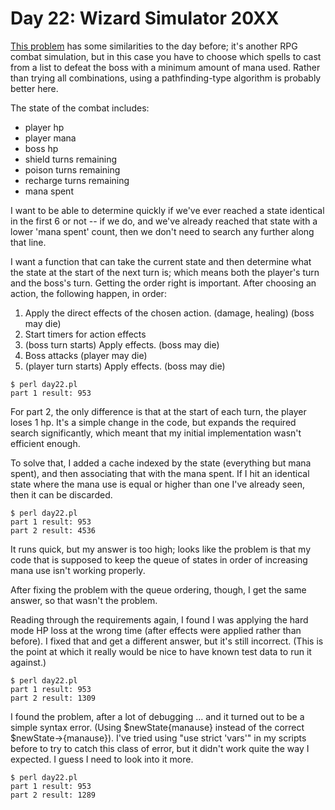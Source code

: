 # Day 22: Wizard Simulator 20XX

[This problem](https://adventofcode.com/2015/day/22) has some similarities
to the day before; it's another RPG combat simulation, but in this case
you have to choose which spells to cast from a list to defeat the boss with
a minimum amount of mana used. Rather than trying all combinations, using a
pathfinding-type algorithm is probably better here.

The state of the combat includes:

* player hp
* player mana
* boss hp
* shield turns remaining
* poison turns remaining
* recharge turns remaining
* mana spent

I want to be able to determine quickly if we've ever reached a state
identical in the first 6 or not -- if we do, and we've already reached that
state with a lower 'mana spent' count, then we don't need to search any
further along that line.

I want a function that can take the current state and then determine what
the state at the start of the next turn is; which means both the player's
turn and the boss's turn. Getting the order right is important. After
choosing an action, the following happen, in order:

1. Apply the direct effects of the chosen action. (damage, healing) (boss
   may die)
2. Start timers for action effects
3. (boss turn starts) Apply effects. (boss may die)
4. Boss attacks (player may die)
5. (player turn starts) Apply effects. (boss may die)

```
$ perl day22.pl 
part 1 result: 953
```

For part 2, the only difference is that at the start of each turn, the
player loses 1 hp. It's a simple change in the code, but expands the
required search significantly, which meant that my initial implementation
wasn't efficient enough.

To solve that, I added a cache indexed by the state (everything but mana
spent), and then associating that with the mana spent. If I hit an identical
state where the mana use is equal or higher than one I've already seen, then
it can be discarded.

```
$ perl day22.pl 
part 1 result: 953
part 2 result: 4536
```

It runs quick, but my answer is too high; looks like the problem is that my
code that is supposed to keep the queue of states in order of increasing
mana use isn't working properly.

After fixing the problem with the queue ordering, though, I get the same
answer, so that wasn't the problem.

Reading through the requirements again, I found I was applying the hard mode
HP loss at the wrong time (after effects were applied rather than before). I
fixed that and get a different answer, but it's still incorrect. (This is
the point at which it really would be nice to have known test data to run it
against.)

```
$ perl day22.pl 
part 1 result: 953
part 2 result: 1309
```

I found the problem, after a lot of debugging ... and it turned out to be a
simple syntax error. (Using $newState{manause} instead of the correct
$newState->{manause}). I've tried using "use strict 'vars'" in my scripts
before to try to catch this class of error, but it didn't work quite the way
I expected. I guess I need to look into it more.

```
$ perl day22.pl 
part 1 result: 953
part 2 result: 1289
```
